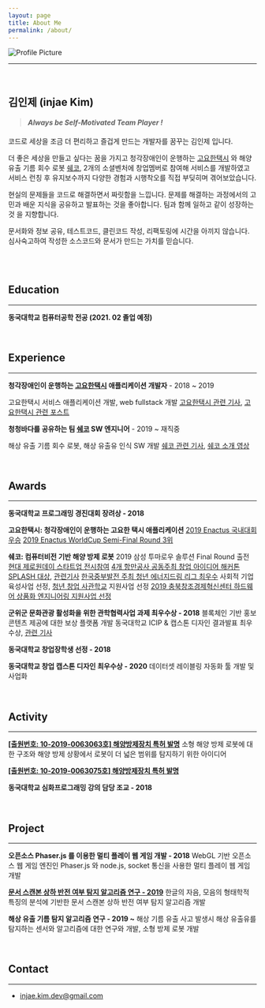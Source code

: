 ```yaml
---
layout: page
title: About Me
permalink: /about/
---
```


<img src="{{ site.baseurl }}/assets/profile.jpeg" title="Profile Picture" class="profile">

<br/>

---

<br/>

## 김인제 (injae Kim)

> #### *Always be Self-Motivated Team Player !*

코드로 세상을 조금 더 편리하고 즐겁게 만드는 개발자를 꿈꾸는 김인제 입니다.

더 좋은 세상을 만들고 싶다는 꿈을 가지고 청각장애인이 운행하는 [고요한택시](http://www.goyohantaxi.com/) 와 
해양 유출 기름 회수 로봇 [쉐코](http://sheco.co), 2개의 소셜벤처에 창업멤버로 참여해 서비스를 개발하였고 
서비스 런칭 후 유지보수까지 다양한 경험과 시행착오를 직접 부딪히며 겪어보았습니다.

현실의 문제들을 코드로 해결하면서 짜릿함을 느낍니다.
문제를 해결하는 과정에서의 고민과 배운 지식을 공유하고 발표하는 것을 좋아합니다.
팀과 함께 일하고 같이 성장하는 것 을 지향합니다.

문서화와 정보 공유, 테스트코드, 클린코드 작성, 리팩토링에 시간을 아끼지 않습니다. 
심사숙고하여 작성한 소스코드와 문서가 만드는 가치를 믿습니다.

<br/>

<br/>

## Education

---

**동국대학교 컴퓨터공학 전공 (2021. 02 졸업 예정)**

<br/>

## Experience

---

**청각장애인이 운행하는 [고요한택시](http://www.goyohantaxi.com/) 애플리케이션 개발자** - 2018 ~ 2019

고요한택시 서비스 애플리케이션 개발, web fullstack 개발
[고요한택시 관련 기사](http://news1.kr/articles/?3786791), [고요한택시 관련 포스트](https://blog.naver.com/kead1/221677118935)

**청청바다를 공유하는 팀 [쉐코](http://sheco.co) SW 엔지니어** - 2019 ~ 재직중

해상 유출 기름 회수 로봇, 해상 유출유 인식 SW 개발
[쉐코 관련 기사](https://www.yna.co.kr/view/AKR20190628149500065?input=1195m), [쉐코 소개 영상](https://www.youtube.com/watch?v=V6j5l5dnHDc)

<br/>

## Awards

---

**동국대학교 프로그래밍 경진대회 장려상 - 2018**

**고요한택시: 청각장애인이 운행하는 고요한 택시 애플리케이션**
[2019 Enactus 국내대회 우승](https://www.venturesquare.net/786727)
[2019 Enactus WorldCup Semi-Final Round 3위](https://enactus.org/worldcup/results-2014/)

**쉐코: 컴퓨터비전 기반 해양 방제 로봇**
2019 삼성 투마로우 솔루션 Final Round 출전
[현대 제로원데이 스타트업 전시참여](http://zer01neday.com/929/)
[4개 항만공사 공동주최 창업 아이디어 해커톤 SPLASH 대상](https://injae-kim.github.io/assets/about_me/항만공사해커톤.jpg), [관련기사](http://ilyo.co.kr/?ac=article_view&entry_id=348400)
[한국중부발전 주최 청년 에너지드림 리그 최우수](https://injae-kim.github.io/assets/about_me/중부발전에너지드림리그.jpg)
사회적 기업 육성사업 선정, [청년 창업 사관학교](https://www.venturesquare.net/794557) 지원사업 선정
[2019 충북창조경제혁신센터 하드웨어 상품화 엔지니어링 지원사업 선정](https://www.youtube.com/watch?v=V6j5l5dnHDc)

**군위군 문화관광 활성화을 위한 관학협력사업 과제 최우수상 - 2018**
블록체인 기반 홍보 콘텐츠 제공에 대한 보상 플랫폼 개발
동국대학교 ICIP & 캡스톤 디자인 결과발표 최우수상, [관련 기사](https://www.kyongbuk.co.kr/news/articleView.html?idxno=1049167)

**동국대학교 창업장학생 선정 - 2018**

**동국대학교 창업 캡스톤 디자인 최우수상 - 2020**
데이터셋 레이블링 자동화 툴 개발 및 사업화

<br/>

## Activity

---

**[[출원번호: 10-2019-0063063호] 해양방제장치 특허 발명](https://doi.org/10.8080/1020190063063)**
소형 해양 방제 로봇에 대한 구조와 해양 방제 상황에서 로봇이 더 넓은 범위를 탐지하기 위한 아이디어

**[[출원번호: 10-2019-0063075호] 해양방제장치 특허 발명](https://doi.org/10.8080/1020190063075)**

**동국대학교 심화프로그래밍 강의 담당 조교 - 2018**

<br/>

## Project

---

**오픈소스 Phaser.js 를 이용한 멀티 플레이 웹 게임 개발 - 2018**
WebGL 기반 오픈소스 웹 게임 엔진인 Phaser.js 와 node.js, socket 통신을 사용한 멀티 플레이 웹 게임 개발

**[문서 스캔본 상하 반전 여부 탐지 알고리즘 연구 - 2019](https://injae-kim.github.io/assets/about_me/2019-2학기_개별연구_최종보고서.pdf)**
한글의 자음, 모음의 형태학적 특징의 분석에 기반한 문서 스캔본 상하 반전 여부 탐지 알고리즘 개발

**해상 유출 기름 탐지 알고리즘 연구 - 2019 ~**
해상 기름 유출 사고 발생시 해상 유출유를 탐지하는 센서와 알고리즘에 대한 연구와 개발, 소형 방제 로봇 개발

<br/>

## Contact

---

- injae.kim.dev@gmail.com



